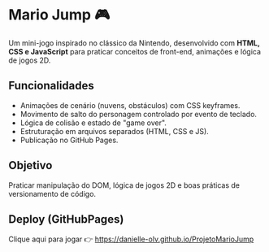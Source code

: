 # Mario Jump 🎮

Um mini-jogo inspirado no clássico da Nintendo, desenvolvido com **HTML, CSS e JavaScript** para praticar conceitos de front-end, animações e lógica de jogos 2D.

## Funcionalidades
- Animações de cenário (nuvens, obstáculos) com CSS keyframes.
- Movimento de salto do personagem controlado por evento de teclado.
- Lógica de colisão e estado de "game over".
- Estruturação em arquivos separados (HTML, CSS e JS).
- Publicação no GitHub Pages.

## Objetivo
Praticar manipulação do DOM, lógica de jogos 2D e boas práticas de versionamento de código.

## Deploy (GitHubPages)
Clique aqui para jogar 👉 https://danielle-olv.github.io/ProjetoMarioJump 


